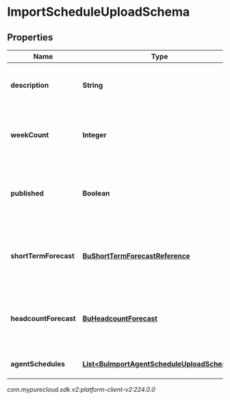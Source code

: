 # ImportScheduleUploadSchema


## Properties

| Name | Type | Description | Notes |
| ------------ | ------------- | ------------- | ------------- |
| **description** | **String** | The description for the imported schedule |  |
| **weekCount** | **Integer** | The number of weeks the imported schedule will cover |  |
| **published** | **Boolean** | Whether the imported schedule should be immediately published |  [optional] |
| **shortTermForecast** | [**BuShortTermForecastReference**](BuShortTermForecastReference) | The short term forecast to associate with the imported schedule |  [optional] |
| **headcountForecast** | [**BuHeadcountForecast**](BuHeadcountForecast) | The headcount forecast to associate with the imported schedule |  [optional] |
| **agentSchedules** | [**List&lt;BuImportAgentScheduleUploadSchema&gt;**](BuImportAgentScheduleUploadSchema) | Individual agent schedules |  [optional] |




_com.mypurecloud.sdk.v2:platform-client-v2:224.0.0_
